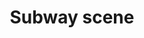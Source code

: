 ---
title: "Subway scene"
datePosted: 2017-03-10 14:16:00 +0000
image: "IMGP1034_bw_small.jpg"
exif:
  camera: "Pentax K-30"
  location:
  name: "Subway scene"
---